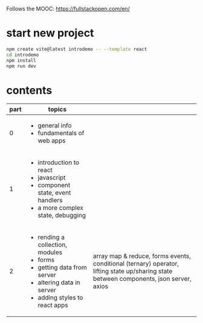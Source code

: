Follows the MOOC: https://fullstackopen.com/en/

# start new project

```bash
npm create vite@latest introdemo -- --template react
cd introdemo
npm install
npm run dev
```

# contents

| part | topics                                                                                                                                                                   |                                                                                                                     |
| ---- | ------------------------------------------------------------------------------------------------------------------------------------------------------------------------ | ------------------------------------------------------------------------------------------------------------------- |
| 0    | <ul> <li>general info</li> <li>fundamentals of web apps</li> </ul>                                                                                                       |
| 1    | <ul> <li>introduction to react</li> <li>javascript</li> <li>component state, event handlers</li> <li>a more complex state, debugging</li> </ul>                          |                                                                                                                     |
| 2    | <ul> <li>rending a collection, modules</li> <li>forms</li> <li>getting data from server</li> <li>altering data in server</li> <li>adding styles to react apps</li> </ul> | array map & reduce, forms events, conditional (ternary) operator, lifting state up/sharing state between components, json server, axios |
